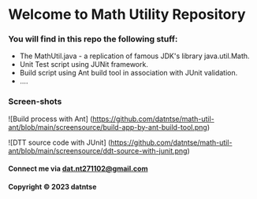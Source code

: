 # Welcome to Math Utility Repository


### You will find in this repo the following stuff:

* The MathUtil.java - a replication of famous JDK's library java.util.Math.
* Unit Test script using JUNit framework.
* Build script using Ant build tool in association with JUnit validation.
* ....

### Screen-shots 

![Build process with Ant]
(https://github.com/datntse/math-util-ant/blob/main/screensource/build-app-by-ant-build-tool.png)

![DTT source code with JUnit]
(https://github.com/datntse/math-util-ant/blob/main/screensource/ddt-source-with-junit.png)

#### Connect me via dat.nt271102@gmail.com

#### Copyright &#169; 2023 datntse  